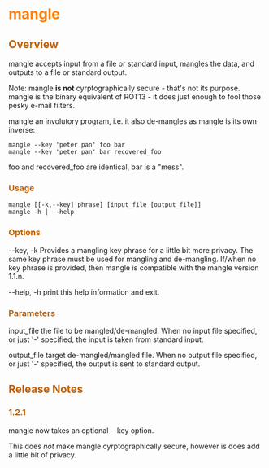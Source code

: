 # <span style='color:#ff8000'>mangle</span>

## <span style='color:#c06000'>Overview</span>

mangle accepts input from a file or standard input, mangles the data, and
outputs to a file or standard output.

Note: mangle __is not__ cyrptographically secure - that's not its purpose.
mangle is the binary equivalent of ROT13 - it does just enough to fool
those pesky e-mail filters.

mangle an involutory program, i.e. it also de-mangles as mangle is its
own inverse:

    mangle --key 'peter pan' foo bar
    mangle --key 'peter pan' bar recovered_foo

foo and recovered_foo are identical, bar is a "mess".

### <span style='color:#c06000'>Usage</span>

    mangle [[-k,--key] phrase] [input_file [output_file]]
    mangle -h | --help

### <span style='color:#c06000'>Options</span>
--key, -k    Provides a mangling key phrase for a little bit more privacy.
             The same key phrase must be used for mangling and de-mangling.
             If/when no key phrase is provided, then mangle is compatible
             with the mangle version 1.1.n.

--help, -h   print this help information and exit.

### <span style='color:#c06000'>Parameters</span>
input_file   the file to be mangled/de-mangled. When no input file specified,
             or just '-' specified, the input is taken from standard input.

output_file  target de-mangled/mangled file. When no output file specified,
             or just '-' specified, the output is sent to standard output.


## <span style='color:#c06000'>Release Notes</span>

### <span style='color:#c06000'>1.2.1</span>
mangle now takes an optional --key option.

This does _not_ make mangle cyrptographically secure, however is does add a
little bit of privacy.
